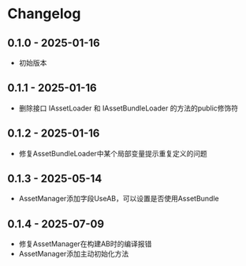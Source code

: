 # Changelog

## 0.1.0 - 2025-01-16
- 初始版本

## 0.1.1 - 2025-01-16
- 删除接口 IAssetLoader 和 IAssetBundleLoader 的方法的public修饰符

## 0.1.2 - 2025-01-16
- 修复AssetBundleLoader中某个局部变量提示重复定义的问题

## 0.1.3 - 2025-05-14

- AssetManager添加字段UseAB，可以设置是否使用AssetBundle

## 0.1.4 - 2025-07-09
- 修复AssetManager在构建AB时的编译报错
- AssetManager添加主动初始化方法